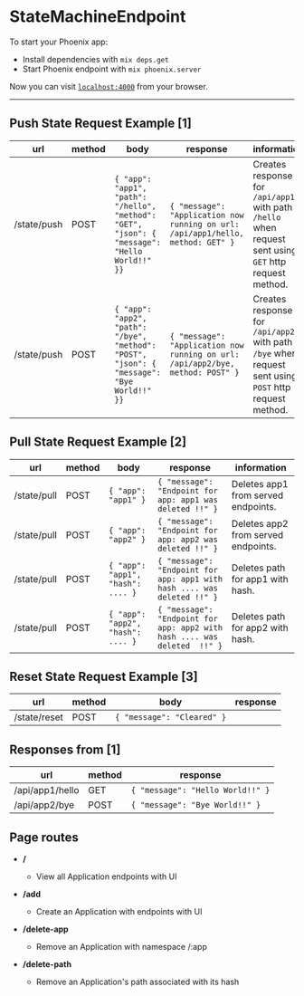 # StateMachineEndpoint

To start your Phoenix app:

  * Install dependencies with `mix deps.get`
  * Start Phoenix endpoint with `mix phoenix.server`

Now you can visit [`localhost:4000`](http://localhost:4000) from your browser.

---
## Push State Request Example [1]
| url         | method | body | response | information |
|-------------|--------|------|----------|-------------|
| /state/push | POST | `{ "app": "app1", "path": "/hello", "method": "GET", "json": { "message": "Hello World!!" }}` | `{ "message": "Application now running on url: /api/app1/hello, method: GET" }` | Creates response for `/api/app1/*` with path `/hello` when request sent using `GET` http request method.
| /state/push | POST | `{ "app": "app2", "path": "/bye", "method": "POST", "json": { "message": "Bye World!!" }}` | `{ "message": "Application now running on url: /api/app2/bye, method: POST" }` | Creates response for `/api/app2/*` with path `/bye` when request sent using `POST` http request method.

## Pull State Request Example [2]
| url         | method | body | response | information |
|-------------|--------|------|----------|-------------|
| /state/pull    | POST   | `{ "app": "app1" }` | `{ "message": "Endpoint for app: app1 was deleted !!" }` | Deletes app1 from served endpoints.
| /state/pull    | POST   | `{ "app": "app2" }` | `{ "message": "Endpoint for app: app2 was deleted !!" }` | Deletes app2 from served endpoints.
| /state/pull    | POST   | `{ "app": "app1", "hash": .... }` | `{ "message": "Endpoint for app: app1 with hash .... was deleted !!" }` | Deletes path for app1 with hash.
| /state/pull    | POST   | `{ "app": "app2", "hash": .... }` | `{ "message": "Endpoint for app: app2 with hash .... was deleted  !!" }` | Deletes path for app2 with hash.

## Reset State Request Example [3]
| url         | method | body | response |
|-------------|--------|------|----------|
| /state/reset    | POST   | `{ "message": "Cleared" }` |

## Responses from [1]
| url             | method   | response                          |
|-----------------| -------- | --------------------------------- |
| /api/app1/hello | GET      | `{ "message": "Hello World!!" }`  |
| /api/app2/bye   | POST     | `{ "message": "Bye World!!" }`    |

## Page routes

- **/**
  - View all Application endpoints with UI

- **/add**
  - Create an Application with endpoints with UI

- **/delete-app**
  - Remove an Application with namespace /:app

- **/delete-path**
  - Remove an Application's path associated with its hash

